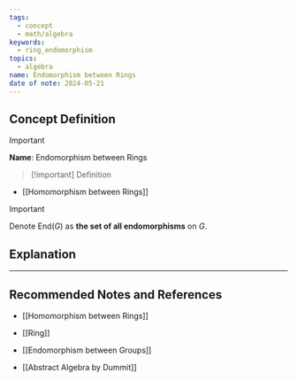 ```yaml
---
tags:
  - concept
  - math/algebra
keywords:
  - ring_endomorphism
topics:
  - algebra
name: Endomorphism between Rings
date of note: 2024-05-21
---
```


## Concept Definition

>[!important]
>**Name**: Endomorphism between Rings

>[!important] Definition
>

- [[Homomorphism between Rings]]

>[!important]
>Denote $\text{End}(G)$ as **the set of all endomorphisms** on $G$.


## Explanation






-----------
##  Recommended Notes and References

- [[Homomorphism between Rings]]
- [[Ring]]

- [[Endomorphism between Groups]]

- [[Abstract Algebra by Dummit]]